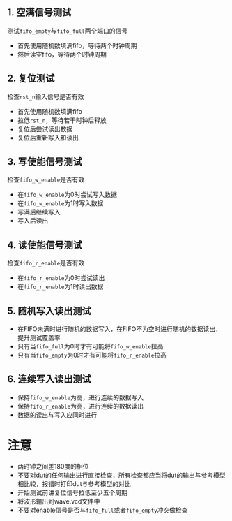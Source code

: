 ## 1. 空满信号测试

测试`fifo_empty`与`fifo_full`两个端口的信号

- 首先使用随机数填满fifo，等待两个时钟周期
- 然后读空fifo，等待两个时钟周期

## 2. 复位测试

检查`rst_n`输入信号是否有效

- 首先使用随机数填满fifo
- 拉低`rst_n`，等待若干时钟后释放
- 复位后尝试读出数据
- 复位后重新写入和读出

## 3. 写使能信号测试

检查`fifo_w_enable`是否有效

- 在`fifo_w_enable`为0时尝试写入数据
- 在`fifo_w_enable`为1时写入数据
- 写满后继续写入
- 写入后读出

## 4. 读使能信号测试

检查`fifo_r_enable`是否有效

- 在`fifo_r_enable`为0时尝试读出
- 在`fifo_r_enable`为1时读出数据

## 5. 随机写入读出测试

- 在FIFO未满时进行随机的数据写入，在FIFO不为空时进行随机的数据读出，提升测试覆盖率
- 只有当`fifo_full`为0时才有可能将`fifo_w_enable`拉高
- 只有当`fifo_empty`为0时才有可能将`fifo_r_enable`拉高

## 6. 连续写入读出测试
- 保持`fifo_w_enable`为高，进行连续的数据写入
- 保持`fifo_r_enable`为高，进行连续的数据读出
- 数据的读出与写入应同时进行

# 注意

- 两时钟之间差180度的相位
- 不要对dut的任何输出进行直接检查，所有检查都应当将dut的输出与参考模型相比较，报错时打印dut与参考模型的对比
- 开始测试前讲复位信号拉低至少五个周期
- 将波形输出到wave.vcd文件中
- 不要对enable信号是否与`fifo_full`或者`fifo_empty`冲突做检查